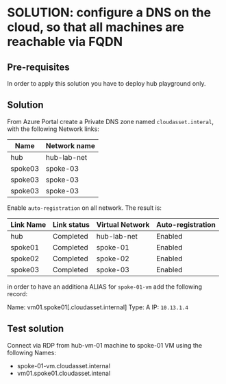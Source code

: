 # SOLUTION: configure a DNS on the cloud, so that all machines are reachable via FQDN

## Pre-requisites

In order to apply this solution you have to deploy hub playground only.

## Solution

From Azure Portal create a Private DNS zone named `cloudasset.interal`, with the following Network links:

| Name | Network name |
|---|---|
|hub | hub-lab-net |
|spoke03 | spoke-03 |
|spoke03 | spoke-03 |
|spoke03 | spoke-03 |

Enable `auto-registration` on all network. The result is:

| Link Name | Link status | Virtual Network | Auto-registration |
|---|---|---|---|
| hub | Completed | hub-lab-net | Enabled |
| spoke01 | Completed | spoke-01 | Enabled |
| spoke02 | Completed | spoke-02 | Enabled |
| spoke03 | Completed | spoke-03 | Enabled |

in order to have an additiona ALIAS for `spoke-01-vm` add the following record:

Name: vm01.spoke01[.cloudasset.internal]
Type: A
IP: `10.13.1.4`

## Test solution
Connect via RDP from hub-vm-01 machine to spoke-01 VM using the following Names:
* spoke-01-vm.cloudasset.internal
* vm01.spoke01.cloudasset.intenal